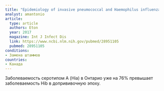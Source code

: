 ```yaml
---
title: "Epidemiology of invasive pneumococcal and Haemophilus influenzae diseases in Northwestern Ontario, Canada, 2010-2015"
analyst: amantonio
article:
  type: article
  authors: Eton
  year: 2017
  magazine: Int J Infect Dis
  link: https://www.ncbi.nlm.nih.gov/pubmed/28951105
  pubmed: 28951105
conditions:
- Замена штаммов
countries:
- Канада
---
```


Заболеваемость серотипом А (Hia) в Онтарио уже на 76% превышает заболеваемость Hib в допрививочную эпоху.

